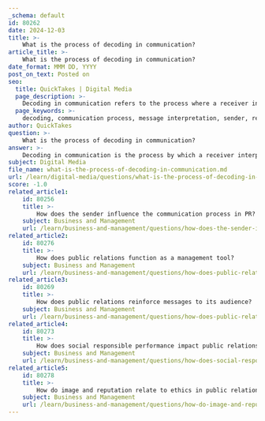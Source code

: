 ```yaml
---
_schema: default
id: 80262
date: 2024-12-03
title: >-
    What is the process of decoding in communication?
article_title: >-
    What is the process of decoding in communication?
date_format: MMM DD, YYYY
post_on_text: Posted on
seo:
  title: QuickTakes | Digital Media
  page_description: >-
    Decoding in communication refers to the process where a receiver interprets and makes sense of a message sent by a sender, influenced by factors like cultural background and context. Effective decoding is crucial for successful communication and relationships in public relations.
  page_keywords: >-
    decoding, communication process, message interpretation, sender, receiver, effective communication, encoding, Stuart Hall, cultural background, language proficiency, public relations, mutual understanding, message context, emotional context
author: QuickTakes
question: >-
    What is the process of decoding in communication?
answer: >-
    Decoding in communication is the process by which a receiver interprets and makes sense of a message that has been transmitted by a sender. This involves understanding not only the literal meaning of the words but also the context, emotions, and intent behind the message. Effective decoding is crucial for successful communication, as it ensures that the intended message aligns with what the receiver perceives.\n\nThe decoding process is influenced by various factors, including the receiver's cultural background, language proficiency, and the specific context in which the communication occurs. For instance, a message may be interpreted differently based on the receiver's experiences and knowledge, which can lead to variations in understanding.\n\nIn the context of public relations, effective decoding is essential for building mutually beneficial relationships between organizations and their publics. It ensures that the messages crafted by public relations professionals are received and understood as intended, facilitating two-way communication that is vital for maintaining a positive brand image and fostering engagement with stakeholders.\n\nThe encoding/decoding model proposed by Stuart Hall further elaborates on this process, emphasizing that communication is not just about sending a message but also about how that message is understood by the audience. This model highlights the roles of both the encoder (the creator of the message) and the decoder (the receiver), illustrating the complexities involved in the communication process.
subject: Digital Media
file_name: what-is-the-process-of-decoding-in-communication.md
url: /learn/digital-media/questions/what-is-the-process-of-decoding-in-communication
score: -1.0
related_article1:
    id: 80256
    title: >-
        How does the sender influence the communication process in PR?
    subject: Business and Management
    url: /learn/business-and-management/questions/how-does-the-sender-influence-the-communication-process-in-pr
related_article2:
    id: 80276
    title: >-
        How does public relations function as a management tool?
    subject: Business and Management
    url: /learn/business-and-management/questions/how-does-public-relations-function-as-a-management-tool
related_article3:
    id: 80269
    title: >-
        How does public relations reinforce messages to its audience?
    subject: Business and Management
    url: /learn/business-and-management/questions/how-does-public-relations-reinforce-messages-to-its-audience
related_article4:
    id: 80273
    title: >-
        How does social responsible performance impact public relations?
    subject: Business and Management
    url: /learn/business-and-management/questions/how-does-social-responsible-performance-impact-public-relations
related_article5:
    id: 80278
    title: >-
        How do image and reputation relate to ethics in public relations?
    subject: Business and Management
    url: /learn/business-and-management/questions/how-do-image-and-reputation-relate-to-ethics-in-public-relations
---
```


&nbsp;